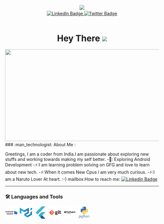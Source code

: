 <div id="header" align="center">
  <img src="https://media.giphy.com/media/Qo2dupDib32rkTY4hX/giphy.gif">
  <div>
  <a href="https://www.linkedin.com/in/ishan-iqbal-64a0b31b7/">
  <img src="https://img.shields.io/badge/LinkedIn-blue?style=for-the-badge&logo=linkedin&logoColor=white" alt="LinkedIn Badge"/>     
  </a>
  <a href="https://twitter.com/ishan_grizzly">
  <img src="https://img.shields.io/badge/Twitter-blue?style=for-the-badge&logo=twitter&logoColor=white" alt="Twitter Badge"/>
  </a>
  </div>
  <img src="https://komarev.com/ghpvc/?username=IshanIqbal1401&style=flat-square&color=blue" alt=""/>
  <h1>
  Hey There
  <img src="https://media.giphy.com/media/hvRJCLFzcasrR4ia7z/giphy.gif" width="30px"/>
  </h1>
  <div align="center">
  <img src="https://media.giphy.com/media/dWesBcTLavkZuG35MI/giphy.gif" width="600" height="300"/>
</div>
</div>
### :man_technologist: About Me :

Greetings, I am a coder from India.I am passionate about exploring new stuffs and working towards making my self better. 
-🌱: Exploring Android Development 
-⚡:I am learning problem solving on GFG and love to learn about new tech.
-⚡:When it comes New Cpus i am very much curious.
-⚡:I am a Naruto Lover At heart. :-)
mailbox:How to reach me: [![Linkedin Badge](https://img.shields.io/badge/-kakbar-blue?style=flat&logo=Linkedin&logoColor=white)](https://www.linkedin.com/in/ishan-iqbal-64a0b31b7/)

---

### :hammer_and_wrench: Languages and Tools 
<div>
<img src="https://github.com/devicons/devicon/blob/master/icons/androidstudio/androidstudio-original-wordmark.svg" title="Android" alt="Android" width="40" height="40"/>&nbsp;
<img src="https://github.com/devicons/devicon/blob/master/icons/materialui/materialui-original.svg" title="Material UI" alt="Material UI" width="40" height="40"/>&nbsp;
  <img src="https://github.com/devicons/devicon/blob/master/icons/flutter/flutter-original.svg" title="Flutter" alt="Flutter" width="40" height="40"/>&nbsp;
    <img src="https://github.com/devicons/devicon/blob/master/icons/git/git-original-wordmark.svg" title="Git" **alt="Git" width="40" height="40"/>&nbsp;
  <img src="https://github.com/devicons/devicon/blob/master/icons/pycharm/pycharm-original-wordmark.svg" title="Pycharm" **alt="Pycharm" width="40" height="40"/>&nbsp;
  <img src="https://github.com/devicons/devicon/blob/master/icons/python/python-original-wordmark.svg" title="Python" **alt="python" width="40" height="40"/>&nbsp;
  </div>
